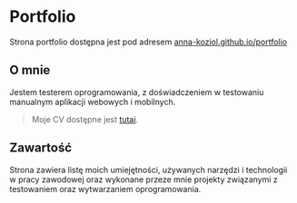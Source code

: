 # Portfolio

Strona portfolio dostępna jest pod adresem [anna-koziol.github.io/portfolio](https://anna-koziol.github.io/portfolio/)


## O mnie

Jestem testerem oprogramowania, z doświadczeniem w testowaniu manualnym aplikacji webowych i mobilnych.

>Moje CV dostępne jest [tutaj](https://github.com/anna-koziol/portfolio/blob/master/CV_ANNA_MALINA.pdf).

## Zawartość


Strona zawiera listę moich umiejętności, używanych narzędzi i technologii w pracy zawodowej oraz wykonane przeze mnie projekty związanymi z testowaniem oraz wytwarzaniem oprogramowania.
